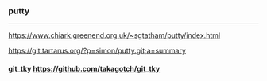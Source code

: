 ### putty
---
https://www.chiark.greenend.org.uk/~sgtatham/putty/index.html

https://git.tartarus.org/?p=simon/putty.git;a=summary

#### git_tky https://github.com/takagotch/git_tky


```
```

```
```

```
```
